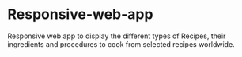 # Responsive-web-app
Responsive web app to display the different types of Recipes, 
their ingredients and procedures to cook from selected recipes worldwide.
